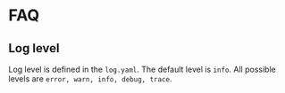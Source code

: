 # FAQ

## Log level
Log level is defined in the ``log.yaml``. The default level is ``info``. All possible levels are ``error, warn, info, debug, trace``.